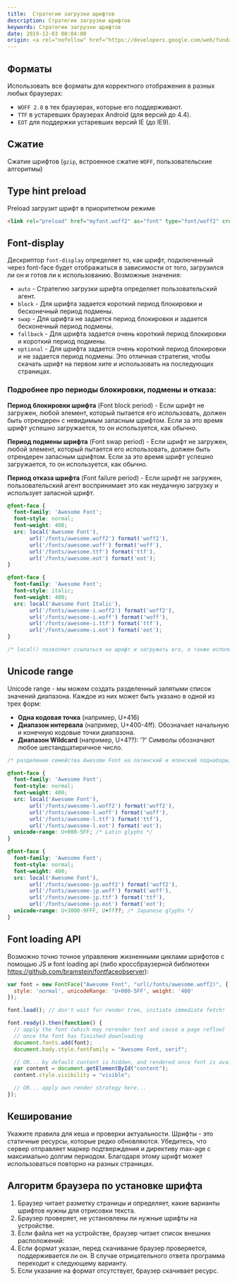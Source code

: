 ```yaml
---
title:  Стратегии загрузки шрифтов
description: Стратегии загрузки шрифтов
keywords: Стратегии загрузки шрифтов
date: 2019-12-03 00:04:00
origin: <a rel="nofollow" href="https://developers.google.com/web/fundamentals/performance/optimizing-content-efficiency/webfont-optimization" target="_blank">MDN</a>, <a rel="nofollow" href="https://m.habr.com/ru/company/ruvds/blog/470870/" target="_blank">habr</a>
---
```


## Форматы

Использовать все форматы для корректного отображения в разных любых браузерах:

* `WOFF 2.0` в тех браузерах, которые его поддерживают.
* `TTF` в устаревших браузерах Android (для версий до 4.4).
* `EOT` для поддержки устаревших версий IE (до IE9).

## Сжатие

Сжатие шрифтов (`gzip`, встроенное сжатие `WOFF`, пользовательские алгоритмы)

## Type hint preload

Preload загрузит шрифт в приоритетном режиме
```html
<link rel="preload" href="myfont.woff2" as="font" type="font/woff2" crossorigin>
```

## Font-display

Дескриптор ```font-display``` определяет то, как шрифт, подключенный через font-face будет отображаться в зависимости от того, загрузился ли он и готов ли к использованию. Возможные значения:

* `auto` - Стратегию загрузки шрифта определяет пользовательский агент.
* `block` - Для шрифта задается короткий период блокировки и бесконечный период подмены.
* `swap` - Для шрифта не задается период блокировки и задается бесконечный период подмены.
* `fallback` - Для шрифта задается очень короткий период блокировки и короткий период подмены.
* `optional` - Для шрифта задается очень короткий период блокировки и не задается период подмены. Это отличная стратегия, чтобы скачать шрифт на первом хите и использовать на последующих страницах.


### Подробнее про периоды блокировки, подмены и отказа:

**Период блокировки шрифта** (Font block period) - Если шрифт не загружен, любой элемент, который пытается его использовать, должен быть отрендерен с невидимым запасным шрифтом. Если за это время шрифт успешно загружается, то он используется, как обычно.

**Период подмены шрифта** (Font swap period) - Если шрифт не загружен, любой элемент, который пытается его использовать, должен быть отрендерен запасным шрифтом. Если за это время шрифт успешно загружается, то он используется, как обычно.

**Период отказа шрифта** (Font failure period) - Если шрифт не загружен, пользовательский агент воспринимает это как неудачную загрузку и использует запасной шрифт.

```css
@font-face {
  font-family: 'Awesome Font';
  font-style: normal;
  font-weight: 400;
  src: local('Awesome Font'),
       url('/fonts/awesome.woff2') format('woff2'), 
       url('/fonts/awesome.woff') format('woff'),
       url('/fonts/awesome.ttf') format('ttf'),
       url('/fonts/awesome.eot') format('eot');
}

@font-face {
  font-family: 'Awesome Font';
  font-style: italic;
  font-weight: 400;
  src: local('Awesome Font Italic'),
       url('/fonts/awesome-i.woff2') format('woff2'), 
       url('/fonts/awesome-i.woff') format('woff'),
       url('/fonts/awesome-i.ttf') format('ttf'),
       url('/fonts/awesome-i.eot') format('eot');
}

/* local() позволяет ссылаться на шрифт и загружать его, а также использовать шрифты, установленные на устройстве пользователя */
```

## Unicode range

Unicode range - мы можем создать разделенный запятыми список значений диапазона. Каждое из них может быть указано в одной из трех форм:

* **Одна кодовая точка** (например, U+416)
* **Диапазон интервала** (например, U+400-4ff). Обозначает начальную и конечную кодовые точки диапазона.
* **Диапазон Wildcard** (например, U+4??): '?' Символы обозначают любое шестандцатиричное число.

```css
/* разделение семейства Awesome Font на латинский и японский поднаборы, которые браузер при необходимости может скачать */

@font-face {
  font-family: 'Awesome Font';
  font-style: normal;
  font-weight: 400;
  src: local('Awesome Font'),
       url('/fonts/awesome-l.woff2') format('woff2'), 
       url('/fonts/awesome-l.woff') format('woff'),
       url('/fonts/awesome-l.ttf') format('ttf'),
       url('/fonts/awesome-l.eot') format('eot');
  unicode-range: U+000-5FF; /* Latin glyphs */
}

@font-face {
  font-family: 'Awesome Font';
  font-style: normal;
  font-weight: 400;
  src: local('Awesome Font'),
       url('/fonts/awesome-jp.woff2') format('woff2'), 
       url('/fonts/awesome-jp.woff') format('woff'),
       url('/fonts/awesome-jp.ttf') format('ttf'),
       url('/fonts/awesome-jp.eot') format('eot');
  unicode-range: U+3000-9FFF, U+ff??; /* Japanese glyphs */
}
```

## Font loading API

Возможно точно точное управление жизненными циклами шрифотов с помощью JS и font loading api (либо кроссбраузерной библиотеки https://github.com/bramstein/fontfaceobserver):

```javascript
var font = new FontFace("Awesome Font", "url(/fonts/awesome.woff2)", {
  style: 'normal', unicodeRange: 'U+000-5FF', weight: '400'
});

font.load(); // don't wait for render tree, initiate immediate fetch!

font.ready().then(function() {
  // apply the font (which may rerender text and cause a page reflow)
  // once the font has finished downloading
  document.fonts.add(font);
  document.body.style.fontFamily = "Awesome Font, serif";

  // OR... by default content is hidden, and rendered once font is available
  var content = document.getElementById("content");
  content.style.visibility = "visible";

  // OR... apply own render strategy here... 
});
```

## Кеширование

Укажите правила для кеша и проверки актуальности. Шрифты - это статичные ресурсы, которые редко обновляются. Убедитесь, что сервер отправляет маркер подтверждения и директиву max-age с максимально долгим периодом. Благодаря этому шрифт может использоваться повторно на разных страницах.

## Алгоритм браузера по установке шрифта

1) Браузер читает разметку страницы и определяет, какие варианты шрифтов нужны для отрисовки текста.
2) Браузер проверяет, не установлены ли нужные шрифты на устройстве.
3) Если файла нет на устройстве, браузер читает список внешних расположений:
4) Если формат указан, перед скачивание браузер проверяется, поддерживается ли он. В случае отрицательного ответа программа переходит к следующему варианту.
5) Если указание на формат отсутствует, браузер скачивает ресурс.
